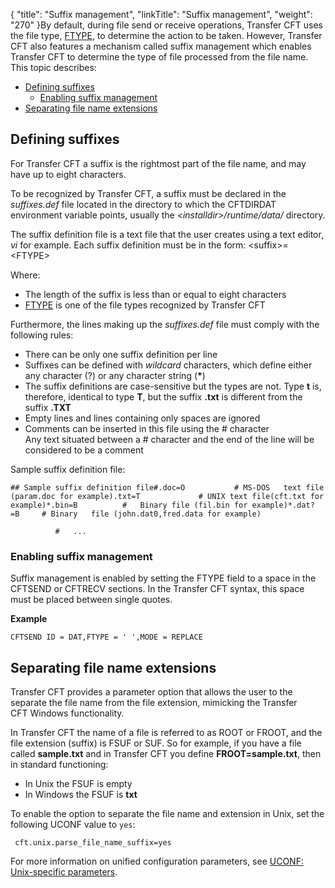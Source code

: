 {
    "title": "Suffix  management",
    "linkTitle": "Suffix management",
    "weight": "270"
}By default, during file send or receive operations, Transfer CFT uses
the file type, [FTYPE](../../../../../c_intro_userinterfaces/command_summary/parameter_intro/ftype),
to determine the action to be taken. However, Transfer CFT also features a mechanism called suffix management
which enables Transfer CFT to determine the type
of file processed from the file name. This topic describes:

- [Defining suffixes](#Defining)
    -   [Enabling suffix management](#Enabling)
- [Separating file name extensions](#Separati)

<span id="Defining"></span>

Defining suffixes
-----------------

For Transfer CFT a suffix is the rightmost part of the file name, and
may have up to eight characters.

To be recognized by Transfer CFT, a suffix must be declared in the *suffixes.def*
file located in the directory to which the CFTDIRDAT environment variable
points, usually the *&lt;installdir&gt;/runtime/data/* directory.

The suffix definition file is a text file that the user creates using
a text editor, *vi* for example. Each suffix definition must be in
the form: &lt;suffix&gt;=&lt;FTYPE&gt;

Where:

- The length of the
    suffix is less than or equal to eight characters
- [FTYPE](../../../../../c_intro_userinterfaces/command_summary/parameter_intro/ftype)
    is one of the file types recognized by Transfer CFT

Furthermore, the lines making up the *suffixes.def* file must comply
with the following rules:

- There can be only
    one suffix definition per line
- Suffixes can be
    defined with *wildcard* characters, which define either any character
    (?) or any character string (**\***)
- The suffix definitions
    are case-sensitive but the types are not. Type **t** is, therefore,
    identical to type **T**, but the suffix **.txt** is different from
    the suffix **.TXT**
- Empty lines and
    lines containing only spaces are ignored
- Comments can be
    inserted in this file using the \# character  
    Any text situated between a \# character and the end of the line will
    be considered to be a comment

Sample suffix definition file:

`## Sample suffix definition file#.doc=O           # MS-DOS   text file (param.doc for example).txt=T             # UNIX text file(cft.txt for example)*.bin=B          #   Binary file (fil.bin for example)*.dat?=B     # Binary   file (john.dat0,fred.data for example)`

`          #   ...`

<span id="Enabling"></span>

### Enabling suffix management

Suffix management is enabled by setting the FTYPE field to a space in
the CFTSEND or CFTRECV sections. In the Transfer CFT syntax, this space
must be placed between single quotes.

****Example****

`CFTSEND ID = DAT,FTYPE = ' ',MODE = REPLACE`

<span id="Separati"></span>

Separating file name extensions
-------------------------------

Transfer CFT provides a parameter option that allows the user to the separate the file name from the file extension, mimicking the Transfer CFT Windows functionality.

In Transfer CFT the name of a file is referred to as ROOT or FROOT, and the file extension (suffix) is FSUF or SUF. So for example, if you have a file called ****sample.txt**** and in Transfer CFT you define ****FROOT=sample.txt****, then in standard functioning:

- In Unix the FSUF is empty
- In Windows the FSUF is ****txt****

To enable the option to separate the file name and extension in Unix, set the following UCONF value to `yes`:

` cft.unix.parse_file_name_suffix=yes`

For more information on unified configuration parameters, see [UCONF: Unix-specific parameters](../uconf_unix).
